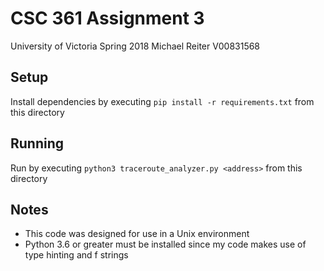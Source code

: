 # CSC 361 Assignment 3
University of Victoria
Spring 2018
Michael Reiter
V00831568

## Setup

Install dependencies by executing `pip install -r requirements.txt` from this directory

## Running

Run by executing `python3 traceroute_analyzer.py <address>` from this directory

## Notes

- This code was designed for use in a Unix environment
- Python 3.6 or greater must be installed since my code makes use of type hinting and f strings
